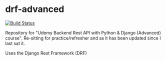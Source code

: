 # drf-advanced

[![Build Status](https://travis-ci.com/seapagan/drf-advanced.svg?branch=main)](https://travis-ci.com/seapagan/drf-advanced)

Repository for "Udemy Backend Rest API with Python &amp; Django (Advanced)
course". Re-sitting for practice/refresher and as it has been updated since I
last sat it.

Uses the Django Rest Framework (DRF)
